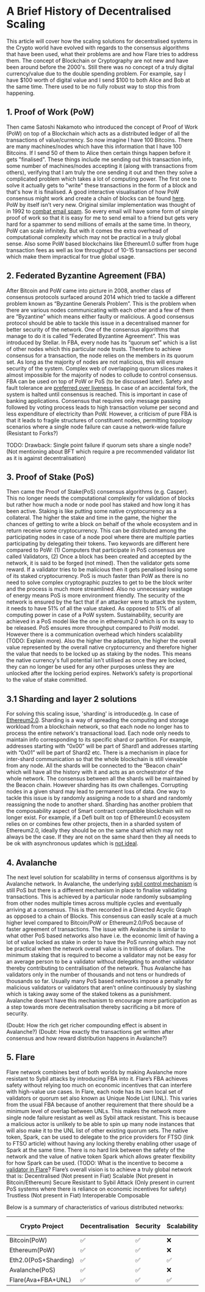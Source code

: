 
# A Brief History of Decentralised Scaling

This article will cover how the scaling solutions for decentralised systems in the Crypto world have evolved with regards to the consensus algorithms that have been used, what their problems are and how Flare tries to address them.
The concept of Blockchain or Cryptography are not new and have been around before the 2000's. Still there was no concept of a truly digital currency/value due to the double spending problem. For example, say I have $100 worth of digital value and I send $100 to both Alice and Bob at the same time. There used to be no fully robust way to stop this from happening.

## 1. Proof of Work (PoW)

   Then came Satoshi Nakamoto who introduced the concept of Proof of Work (PoW) on top of a Blockchain which acts as a distributed ledger of all the transactions of value/currency. So now imagine I have 100 Bitcoins. There are many machines/nodes which have this information that I have 100 Bitcoins. If I send 50 of them to Alice then certain things happen before it gets "finalised". These things include me sending out this transaction info, some number of machines/nodes accepting it (along with transactions from others), verifying that I am truly the one sending it out and then they solve a complicated problem which takes a lot of computing power. The first one to solve it actually gets to "write" these transactions in the form of a block and that's how it is finalised. A good interactive visualisation of how PoW consensus might work and create a chain of blocks can be found [here](https://youtu.be/_160oMzblY8).  
   PoW by itself isn’t very new. Original similar implementation was thought of in 1992 to [combat email spam](https://en.wikipedia.org/wiki/Hashcash). So every email will have some form of simple proof of work so that it is easy for me to send email to a friend but gets very hard for a spammer to send millions of emails at the same time.
   In theory, PoW can scale infinitely. But with it comes the extra overhead of computational complexity which may not be practical in a truly global sense. Also some PoW based blockchains like Ethereum1.0 suffer from huge transaction fees as well as low throughput of 10-15 transactions per second which make them impractical for true global usage.

## 2. Federated Byzantine Agreement (FBA)

   After Bitcoin and PoW came into picture in 2008, another class of consensus protocols surfaced around 2014 which tried to tackle a different problem known as “Byzantine Generals Problem”. This is the problem when there are various nodes communicating with each other and a few of them are “Byzantine” which means either faulty or malicious. A good consensus protocol should be able to tackle this issue in a decentralised manner for better security of the network. One of the consensus algorithms that manage to do it is called “Federated Byzantine Agreement”. This was introduced by Stellar.
   In FBA, every node has its “quorum set” which is a list of other nodes which this particular node trusts. Therefore to achieve consensus for a transaction, the node relies on the members in its quorum set. As long as the majority of nodes are not malicious, this will ensure security of the system. Complex web of overlapping quorum slices makes it almost impossible for the majority of nodes to collude to control consensus. FBA can be used on top of PoW or PoS (to be discussed later). Safety and fault tolerance are [preferred over liveness](https://www.youtube.com/watch?v=aU08km2xrz0&ab_channel=Lumenauts). In case of an accidental fork, the system is halted until consensus is reached. This is important in case of banking applications. Consensus that requires only message passing followed by voting process leads to high transaction volume per second and less expenditure of electricity than PoW.
   However, a criticism of pure FBA is that it leads to fragile structures of constituent nodes, permitting topology scenarios where a single node failure can cause a network-wide failure
   (Resistant to Forks?)

   TODO: Drawback: Single point failure if quorum sets share a single node?
   (Not mentioning about BFT which require a pre recommended validator list as it is against decentralisation)

## 3. Proof of Stake (PoS)

   Then came the Proof of Stake(PoS) consensus algorithms (e.g. Casper). This no longer needs the computational complexity for validation of blocks but rather how much a node or node pool has staked and how long it has been active. Staking is like putting some native cryptocurrency as a collateral. The higher the stake and time in the game, the higher the chances of getting to write a block on behalf of the whole ecosystem and in return receive some cryptocurrency. This can be distributed among the participating nodes in case of a node pool where there are multiple parties participating by delegating their tokens. Two keywords are different here compared to PoW: (1) Computers that participate in PoS consensus are called Validators, (2) Once a block has been created and accepted by the network, it is said to be forged (not mined). Then the validator gets some reward. If a validator tries to be malicious then it gets penalised losing some of its staked cryptocurrency.
   PoS is much faster than PoW as there is no need to solve complex cryptographic puzzles to get to be the block writer and the process is much more streamlined. Also no unnecessary wastage of energy means PoS is more environment friendly.
   The security of the network is ensured by the fact that if an attacker were to attack the system, it needs to have 51% of all the value staked. As opposed to 51% of all computing power in case of a PoW system. Sustainability, security are achieved in a PoS model like the one in ethereum2.0 which is on its way to be released.
   PoS ensures more throughput compared to PoW model. However there is a communication overhead which hinders scalability (TODO: Explain more). Also the higher the adaptation, the higher the overall value represented by the overall native cryptocurrency and therefore higher the value that needs to be locked up as staking by the nodes. This means the native currency's full potential isn't utilised as once they are locked, they can no longer be used for any other purposes unless they are unlocked after the locking period expires. Network’s safety is proportional to the value of stake committed.

## 3.1 Sharding and layer 2 solutions

   For solving this scaling issue, 'sharding' is introduced(e.g. In case of [Ethereum2.0](https://www.youtube.com/watch?v=ctzGr58_jeI&t=657s&ab_channel=Finematics). Sharding is a way of spreading the computing and storage workload from a blockchain network, so that each node no longer has to process the entire network's transactional load. Each node only needs to maintain info corresponding to its specific shard or partition. For example, addresses starting with “0x00” will be part of Shard1 and addresses starting with “0x01” will be part of Shard2 etc. There is a mechanism in place for inter-shard communication so that the whole blockchain is still viewable from any node. All the shards will be connected to the “Beacon chain” which will have all the history with it and acts as an orchestrator of the whole network. The consensus between all the shards will be maintained by the Beacon chain.
   However sharding has its own challenges. Corrupting nodes in a given shard may lead to permanent loss of data. One way to tackle this issue is by randomly assigning a node to a shard and randomly reassigning the node to another shard.
   Sharding has another problem that the composability aspect of Smart contract compatible blockchain will no longer exist. For example, if a Defi built on top of Ethereum1.0 ecosystem relies on or combines few other projects, then in a sharded system of Ethereum2.0, ideally they should be on the same shard which may not always be the case. If they are not on the same shard then they all needs to be ok with asynchronous updates which is [not ideal](https://www.coindesk.com/tech/2020/10/13/will-a-sharded-ethereum-be-flexible-enough-for-decentralized-finance/ ).

## 4. Avalanche

   The next level solution for scalability in terms of consensus algorithms is by Avalanche network. In Avalanche, the underlying [sybil control mechanism](https://en.wikipedia.org/wiki/Sybil_attack) is still PoS but there is a different mechanism in place to finalise validating transactions. This is achieved by a particular node randomly subsampling from other nodes multiple times across multiple cycles and eventually arriving at a consensus. This is then recorded in a Directed Acyclic Graph as opposed to a chain of Blocks. This consensus can easily scale at a much higher level compared to Bitcoin/PoW or Ethereum2.0/PoS because of faster agreement of transactions.
   The issue with Avalanche is similar to what other PoS based networks also have i.e. the economic limit of having a lot of value locked as stake in order to have the PoS running which may not be practical when the network overall value is in trillions of dollars. The minimum staking that is required to become a validator may not be easy for an average person to be a validator without delegating to another validator thereby contributing to centralisation of the network. Thus Avalanche has validators only in the number of thousands and not tens or hundreds of thousands so far.
   Usually many PoS based networks impose a penalty for malicious validators or validators that aren’t online continuously by slashing which is taking away some of the staked tokens as a punishment. Avalanche doesn’t have this mechanism to encourage more participation as a step towards more decentralisation thereby sacrificing a bit more of security.

   (Doubt: How the rich get richer compounding effect is absent in Avalanche?)
   (Doubt: How exactly the transactions get written after consensus and how reward distribution happens in Avalanche?)

## 5. Flare

   Flare network combines best of both worlds by making Avalanche more resistant to Sybil attacks by introducing FBA into it. Flare’s FBA achieves safety without relying too much on economic incentives that can interfere with high-value use cases.
   In Flare, each node has its own local set of validators or quorum set also known as Unique Node List (UNL). This varies from the usual FBA because of another requirement that there should be a minimum level of overlap between UNLs. This makes the network more single node failure resistant as well as Sybil attack resistant. This is because a malicious actor is unlikely to be able to spin up many node instances that will also make it to the UNL list of other existing quorum sets.
   The native token, Spark, can be used to delegate to the price providers for FTSO (link to FTSO article) without having any locking thereby enabling other usage of Spark at the same time. There is no hard link between the safety of the network and the value of native token Spark which allows greater flexibility for how Spark can be used.
   (TODO: What is the incentive to become a [validator in Flare](https://www.thedefistandard.com/flare-network/state-connector-system/)?
   Flare’s overall vision is to achieve a truly global network that is:
   Decentralised (Not present in Fiat)
   Scalable (Not present in Bitcoin/Ethereum)
   Secure
   Resistant to Sybil Attack (Only present in current PoS systems where there is reliance on economic incentives for safety)
   Trustless (Not present in Fiat)
   Interoperable
   Composable

Below is a summary of characteristics of various distributed networks:

| Crypto Project  | Decentralisation  |Security   |  Scalability |Energy Efficient   |Composability   | Throughput  |
|---|---|---|---|---|---|---|
|Bitcoin(PoW)   | ✅  | ✅  | ❌  |❌   | ❌  | ❌  |
|Ethereum(PoW)   | ✅  | ✅  | ❌  | ❌  | ✅  | ❌  |
|Eth2.0(PoS+Sharding)   |✅   |✅   |✅   |✅   | ❌  | ✅  |
|Avalanche(PoS)   | ✅  | ✅  | ❌  | ✅  |✅   |✅   |
|Flare(Ava+FBA+UNL)   | ✅  |✅   | ✅  | ✅  |✅   | ✅  |
